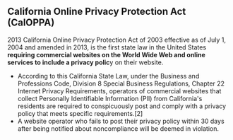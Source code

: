 ## California Online Privacy Protection Act (CalOPPA)
2013
California Online Privacy Protection Act of 2003 effective as of July 1, 2004 and amended in 2013, is the first state law in the United States **requiring commercial websites on the World Wide Web and online services to include a privacy polic**y on their website. 

- According to this California State Law, under the Business and Professions Code, Division 8 Special Business Regulations, Chapter 22 Internet Privacy Requirements, operators of commercial websites that collect Personally Identifiable Information (PII) from California's residents are required to conspicuously post and comply with a privacy policy that meets specific requirements.[2] 
- A website operator who fails to post their privacy policy within 30 days after being notified about noncompliance will be deemed in violation.
